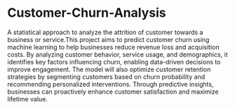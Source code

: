 # Customer-Churn-Analysis
A statistical approach to analyze the attrition of customer towards a business or service.This project aims to predict customer churn using machine learning to help businesses reduce revenue loss and acquisition costs. By analyzing customer behavior, service usage, and demographics, it identifies key factors influencing churn, enabling data-driven decisions to improve engagement. The model will also optimize customer retention strategies by segmenting customers based on churn probability and recommending personalized interventions. Through predictive insights, businesses can proactively enhance customer satisfaction and maximize lifetime value.

